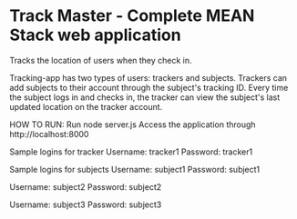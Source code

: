 # Track Master - Complete MEAN Stack web application
Tracks the location of users when they check in.

Tracking-app has two types of users: trackers and subjects.
Trackers can add subjects to their account through the subject's tracking ID.
Every time the subject logs in and checks in, the tracker can view the subject's last 
updated location on the tracker account. 


HOW TO RUN:
Run node server.js 
Access the application through http://localhost:8000

Sample logins for tracker
Username: tracker1
Password: tracker1

Sample logins for subjects
Username: subject1
Password: subject1

Username: subject2
Password: subject2

Username: subject3
Password: subject3

